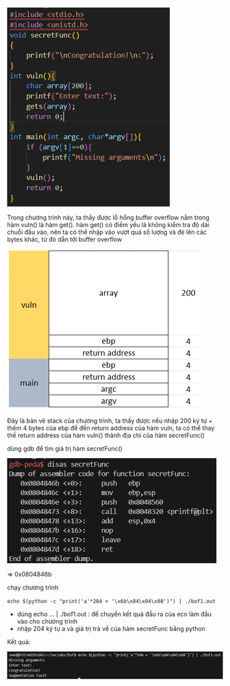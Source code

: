 ![alt text](images/image.png)

Trong chương trình này, ta thấy được lỗ hổng buffer overflow nằm trong hàm vuln() là hàm get().
hàm get() có điểm yếu là không kiểm tra độ dài chuỗi đầu vào, nên ta có thể nhập vào vượt quá số lượng và đè lên các bytes khác, từ đó dẫn tới buffer overflow

![alt text](images/image-13.png)

Đây là bản vẽ stack của chương trình, ta thấy được nếu nhập 200 ký tự + thêm 4 bytes của ebp để đến return address của hàm vuln, ta có thể thay thế return address của hàm vuln() thành địa chỉ của hàm secretFunc()

dùng gdb để tìm giá trị hàm secretFunc()

![alt text](images/image-23.png)

=> 0x0804846b

chạy chương trình

`echo $(python -c "print('a'*204 + '\x6b\x84\x04\x08')") | ./bof1.out`
- dùng echo ... | ./bof1.out : để chuyển kết quả đầu ra của eco làm đầu vào cho chương trình
- nhập 204 ký tự a và giá trị trả về của hàm secretFunc bằng python

Kết quả:

![alt text](images/image-10.png)









